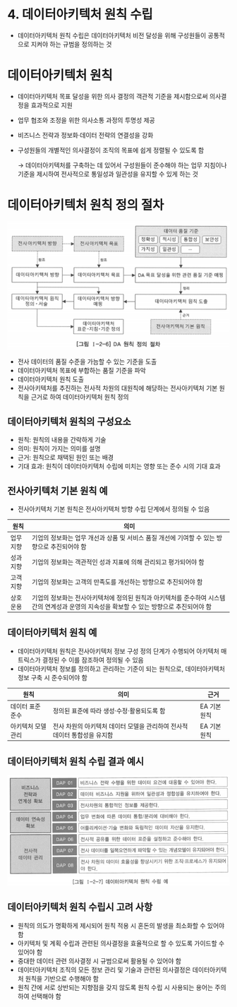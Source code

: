 # 4. 데이터아키텍처 원칙 수립

- 데이터아키텍처 원칙 수립은 데이터아키텍처 비전 달성을 위해 구성원들이 공통적으로 지켜야 하는 규범을 정의하는 것

# 데이터아키텍처 원칙

- 데이터아키텍처 목표 달성을 위한 의사 결정의 객관적 기준을 제시함으로써 의사결정을 효과적으로 지원
- 업무 협조와 조정을 위한 의사소통 과정의 투명성 제공
- 비즈니스 전략과 정보화·데이터 전략의 연결성을 강화
- 구성원들의 개별적인 의사결정이 조직의 목표에 쉽게 정렬될 수 있도록 함
    
    → 데이터아키텍처를 구축하는 데 있어서 구성원들이 준수해야 하는 업무 지침이나 기준을 제시하여 전사적으로 통일성과 일관성을 유지할 수 있게 하는 것
    

# 데이터아키텍처 원칙 정의 절차

![ruleProcess](ruleProcess.png)

- 전사 데이터의 품질 수준을 가늠할 수 있는 기준을 도출
- 데이터아키텍처 목표에 부합하는 품질 기준을 파악
- 데이터아키텍처 원칙 도출
- 전사아키텍처를 추진하는 전사적 차원의 대원칙에 해당하는 전사아키텍처 기본 원칙을 근거로 하여 데이터아키텍처 원칙 정의

## 데이터아키텍처 원칙의 구성요소

- 원칙: 원칙의 내용을 간락하게 기술
- 의미: 원칙이 가지는 의미를 설명
- 근거: 원칙으로 채택된 원인 또는 배경
- 기대 효과: 원칙이 데이터아키텍처 수립에 미치는 영향 또는 준수 시의 기대 효과

## 전사아키텍처 기본 원칙 예

- 전사아키텍처 기본 원칙은 전사아키텍처 방향 수립 단계에서 정의될 수 있음

| 원칙 | 의미 |
| --- | --- |
| 업무 지향 | 기업의 정보화는 업무 개선과 상품 및 서비스 품질 개선에 기여할 수 있는 방향으로 추진되어야 함 |
| 성과 지향 | 기업의 정보화는 객관적인 성과 지표에 의해 관리되고 평가되어야 함 |
| 고객 지향 | 기업의 정보화는 고객의 만족도를 개선하는 방향으로 추진되어야 함 |
| 상호운용 | 기업의 정보화는 전사아키텍처에 정의된 원칙과 아키텍처를 준수하여 시스템 간의 연계성과 운영의 지속성을 확보할 수 있는 방향으로 추진되어야 함 |

## 데이터아키텍처 원칙 예

- 데이터아키텍처 원칙은 전사아키텍처 정보 구성 정의 단계가 수행되어 아키텍처 매트릭스가 결정된 수 이를 잠조하여 정의될 수 있음
- 데이터아키텍처 정보를 정의하고 관리하는 기준이 되는 원칙으로, 데이터아키텍처 정보 구축 시 준수되어야 함

| 원칙 | 의미 | 근거 |
| --- | --- | --- |
| 데이터 표준 준수 | 정의된 표준에 따라 생성·수정·활용되도록 함 | EA 기본 원칙 |
| 아키텍처 모델 관리 | 전사 차원의 아키텍처 데이터 모델을 관리하여 전사적 데이터 통합성을 유지함 | EA 기본 원칙 |

## 데이터아키텍처 원칙 수립 결과 예시

![ruleResult](ruleResult.png)

## 데이터아키텍처 원칙 수립시 고려 사항

- 원칙의 의도가 명확하게 제시되어 원칙 적용 시 혼돈의 발생을 최소화할 수 있어야 함
- 아키텍처 및 계획 수립과 관련된 의사결정을 효율적으로 할 수 있도록 가이드할 수 있어야 함
- 중대한 데이터 관련 의사결정 시 규범으로써 활용될 수 있어야 함
- 데이터아키텍처 조직의 모든 정보 관리 및 기술과 관련된 의사결정은 데이터아키텍처 원칙을 기반으로 수행해야 함
- 원칙 간에 서로 상반되는 지향점을 갖지 않도록 원칙 수립 시 사용되는 용어는 주의하여 선택해야 함